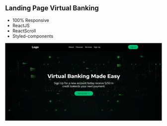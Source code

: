 ## Landing Page Virtual Banking

* 100% Responsive
* ReactJS
* ReactScroll
* Styled-components

![ImagemDoProjeto](secondSite.png)